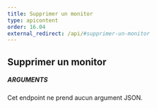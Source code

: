 ```yaml
---
title: Supprimer un monitor
type: apicontent
order: 16.04
external_redirect: /api/#supprimer-un-monitor
---
```


## Supprimer un monitor
##### ARGUMENTS

Cet endpoint ne prend aucun argument JSON.


